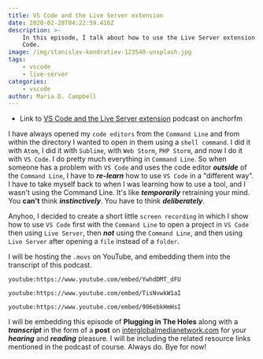 ```yaml
---
title: VS Code and the Live Server extension
date: 2020-02-28T04:22:59.416Z
description: >-
    In this episode, I talk about how to use the Live Server extension for VS
    Code.
image: /img/stanislav-kondratiev-123540-unsplash.jpg
tags:
    - vscode
    - live-server
categories:
    - vscode
author: Maria D. Campbell
---
```


-   Link to
    [VS Code and the Live Server extension](https://anchor.fm/maria-campbell/episodes/VS-Code-and-the-Live-Server-extension-eb4kd6)
    podcast on anchorfm

I have always opened my `code editors` from the `Command Line` and from within
the directory I wanted to open in them using a `shell command`. I did it with
`Atom`, I did it with `Sublime`, with `Web Storm`, `PHP Storm`, and now I do it
with `VS Code`. I do pretty much everything in `Command Line`. So when someone
has a problem with `VS Code` and uses the code editor _**outside**_ of the
`Command Line`, I have to _**re-learn**_ how to use `VS Code` in a "different
way". I have to take myself back to when I was learning how to use a tool, and I
wasn't using the Command Line. It's like _**temporarily**_ retraining your mind.
You **can't** think _**instinctively**_. You have to think _**deliberately**_.

Anyhoo, I decided to create a short little `screen recording` in which I show
how to use `VS Code` first with the `Command Line` to open a project in
`VS Code` then using `Live Server`, then _**not**_ using the `Command Line`, and
then using `Live Server` after opening a `file` instead of a `folder`.

I will be hosting the `.movs` on YouTube, and embedding them into the transcript
of this podcast.

`youtube:https://www.youtube.com/embed/YwhdDMT_dFU`

`youtube:https://www.youtube.com/embed/TisNvwkW1aI`

`youtube:https://www.youtube.com/embed/906ebkHmHsI`

I will be embedding this episode of **Plugging in The Holes** along with a
_**transcript**_ in the form of a **post** on
[interglobalmedianetwork.com](https://www.interglobalmedianetwork.com/) for your
_**hearing**_ and _**reading**_ pleasure. I will be including the related
resource links mentioned in the podcast of course. Always do. Bye for now!
